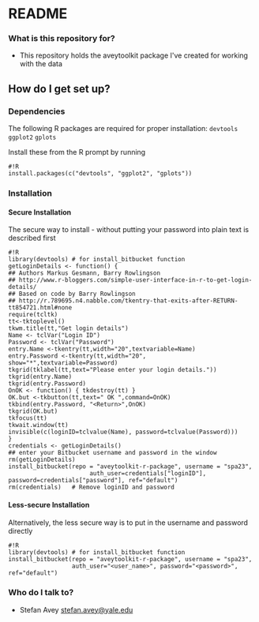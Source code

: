 # README #

### What is this repository for? ###

* This repository holds the aveytoolkit package I've created for working with the data

## How do I get set up? ##

### Dependencies ###

The following R packages are required for proper installation: `devtools` `ggplot2` `gplots`

Install these from the R prompt by running
```
#!R
install.packages(c("devtools", "ggplot2", "gplots"))
```

### Installation ###

#### Secure Installation ###
The secure way to install - without putting your password into plain text is described first

```
#!R
library(devtools) # for install_bitbucket function
getLoginDetails <- function() {
## Authors Markus Gesmann, Barry Rowlingson
## http://www.r-bloggers.com/simple-user-interface-in-r-to-get-login-details/
## Based on code by Barry Rowlingson
## http://r.789695.n4.nabble.com/tkentry-that-exits-after-RETURN-tt854721.html#none
require(tcltk)
tt<-tktoplevel()
tkwm.title(tt,"Get login details")
Name <- tclVar("Login ID")
Password <- tclVar("Password")
entry.Name <-tkentry(tt,width="20",textvariable=Name)
entry.Password <-tkentry(tt,width="20", show="*",textvariable=Password)
tkgrid(tklabel(tt,text="Please enter your login details."))
tkgrid(entry.Name)
tkgrid(entry.Password)
OnOK <- function() { tkdestroy(tt) }
OK.but <-tkbutton(tt,text=" OK ",command=OnOK)
tkbind(entry.Password, "<Return>",OnOK)
tkgrid(OK.but)
tkfocus(tt)
tkwait.window(tt)
invisible(c(loginID=tclvalue(Name), password=tclvalue(Password)))
}
credentials <- getLoginDetails()
## enter your Bitbucket username and password in the window
rm(getLoginDetails)
install_bitbucket(repo = "aveytoolkit-r-package", username = "spa23",
                       auth_user=credentials["loginID"], password=credentials["password"], ref="default")
rm(credentials)   # Remove loginID and password
```

#### Less-secure Installation ####
Alternatively, the less secure way is to put in the username and password directly

```
#!R
library(devtools) # for install_bitbucket function
install_bitbucket(repo = "aveytoolkit-r-package", username = "spa23", 
                  auth_user="<user_name>", password="<password>", ref="default")
```

### Who do I talk to? ###

* Stefan Avey <stefan.avey@yale.edu>
